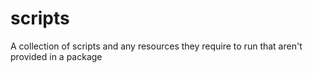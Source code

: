 # scripts
A collection of scripts and any resources they require to run that aren't provided in a package
